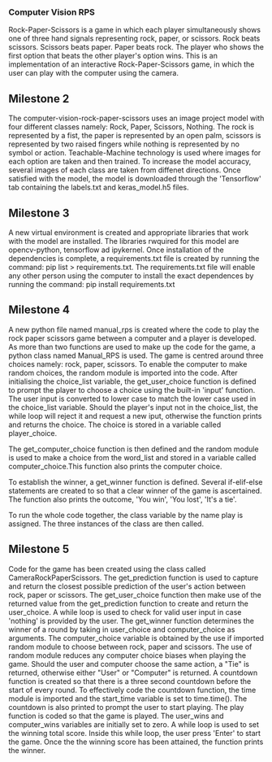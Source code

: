 ### Computer Vision RPS

Rock-Paper-Scissors is a game in which each player simultaneously shows one of three hand signals representing rock, paper, or scissors. Rock beats scissors. Scissors beats paper. Paper beats rock. The player who shows the first option that beats the other player's option wins. This is an implementation of an interactive Rock-Paper-Scissors game, in which the user can play with the computer using the camera.

## Milestone 2
 The computer-vision-rock-paper-scissors uses an image project model with four different classes namely: Rock, Paper, Scissors, Nothing. The rock is represented by a fist, the paper is represented by an open palm, scissors is represented by two raised fingers while nothing is represented by no symbol or action. Teachable-Machine technology is used where images for each option are taken and then trained. To increase the model accuracy, several images of each class are taken from diffenet directions. Once satisfied with the model, the model is downloaded through the 'Tensorflow' tab containing the labels.txt and keras_model.h5 files.

 ## Milestone 3
 A new virtual environment is created and appropriate libraries that work with the model are installed. The libraries rwquired for this model are opencv-python, tensorflow ad ipykernel. Once installation of the dependencies is complete, a requirements.txt file is created by running the command: pip list > requirements.txt. The requirements.txt file will enable any other person using the computer to install the exact dependences by running the command: pip install requirements.txt

 ## Milestone 4
 A new python file named manual_rps is created where the code to play the rock paper scissors game between a computer and a player is developed. As more than two functions are used to make up the code for the game, a  python class named Manual_RPS is used. The game is centred around three choices namely: rock, paper, scissors. To enable the computer to make random choices, the random module is imported into the code. After initialising the choice_list variable, the get_user_choice function is defined to prompt the player to choose a choice using the built-in 'input' function. The user input is converted to lower case to match the lower case used in the choice_list variable. Should the player's input not in the choice_list, the while loop will reject it and request a new iput, otherwise the function prints and returns the choice. The choice is stored in a variable called player_choice.

 The get_computer_choice function is then defined and the random module is used to make a choice from the word_list and stored in a variable called computer_choice.This function also prints the computer choice.

 To establish the winner, a get_winner function is defined. Several if-elif-else statements are created to so that a clear winner of the game is ascertained. The function also prints the outcome, 'You win', 'You lost', 'It's a tie'.

 To run the whole code together, the class variable by the name play is assigned. The three instances of the class are then called.

 ## Milestone 5
 Code for the game has been created using the class called CameraRockPaperScissors. The get_prediction function is used to capture and return the closest possible prediction of the user's action between rock, paper or scissors.
 The get_user_choice function then make use of the returned value from the get_prediction function to create and return the user_choice. A while loop is used to check for valid user input in case 'nothing' is provided by the user.
 The get_winner function determines the winner of a round by taking in user_choice and computer_choice as arguments. The computer_choice variable is obtained by the use if imported random module to choose between rock, paper and scissors. The use of random module reduces any computer choice biases when playing the game. Should the user and computer choose the same action, a "Tie" is returned, otherwise either "User" or "Computer" is returned.
 A countdown function is created so that there is a three second countdown before the start of every round. To effectively code the countdown function, the time module is imported and the start_time variable is set to time.time(). The countdown is also printed to prompt the user to start playing.
 The play function is coded so that the game is played. The user_wins and computer_wins variables are initially set to zero. A while loop is used to set the winning total score. Inside this while loop, the user press 'Enter' to start the game. Once the the winning score has been attained, the function prints the winner.

